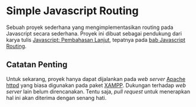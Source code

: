 Simple Javascript Routing
=========================

Sebuah proyek sederhana yang mengimplementasikan routing pada Javascript secara sederhana. Proyek ini dibuat sebagai pendukung dari karya tulis [Javascript: Pembahasan Lanjut](http://bertzzie.com/knowledge/javascript-lanjut/), tepatnya pada [bab Javascript Routing](http://bertzzie.com/knowledge/javascript-lanjut/Javascript-Routing.html).

Catatan Penting
---------------

Untuk sekarang, proyek hanya dapat dijalankan pada *web server* [Apache httpd](http://httpd.apache.org/) yang biasa digunakan pada paket [XAMPP](https://www.apachefriends.org/index.html). Dukungan terhadap *web server* lain belum direncanakan. Tentu saja, *pull request* untuk menerapkan hal ini akan diterima dengan senang hati.
